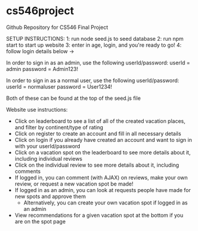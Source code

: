 # cs546project
Github Repository for CS546 Final Project

SETUP INSTRUCTIONS:
1: run node seed.js to seed database
2: run npm start to start up website
3: enter in age, login, and you're ready to go!
4: follow login details below ->

In order to sign in as an admin, use the following userId/password:
userId = admin
password = Admin123!

In order to sign in as a normal user, use the following userId/password:
userId = normaluser
password = User1234!

Both of these can be found at the top of the seed.js file 

Website use instructions:

- Click on leaderboard to see a list of all of the created vacation places, and filter by continent/type of rating
- Click on register to create an account and fill in all necessary details
- Click on login if you already have created an account and want to sign in with your userId/password
- Click on a vacation spot on the leaderboard to see more details about it, including individual reviews
- Click on the individual review to see more details about it, including comments
- If logged in, you can comment (with AJAX) on reviews, make your own review, or request a new vacation spot be made!
- If logged in as an admin, you can look at requests people have made for new spots and approve them
    - Alternatively, you can create your own vacation spot if logged in as an admin
- View recommendations for a given vacation spot at the bottom if you are on the spot page


